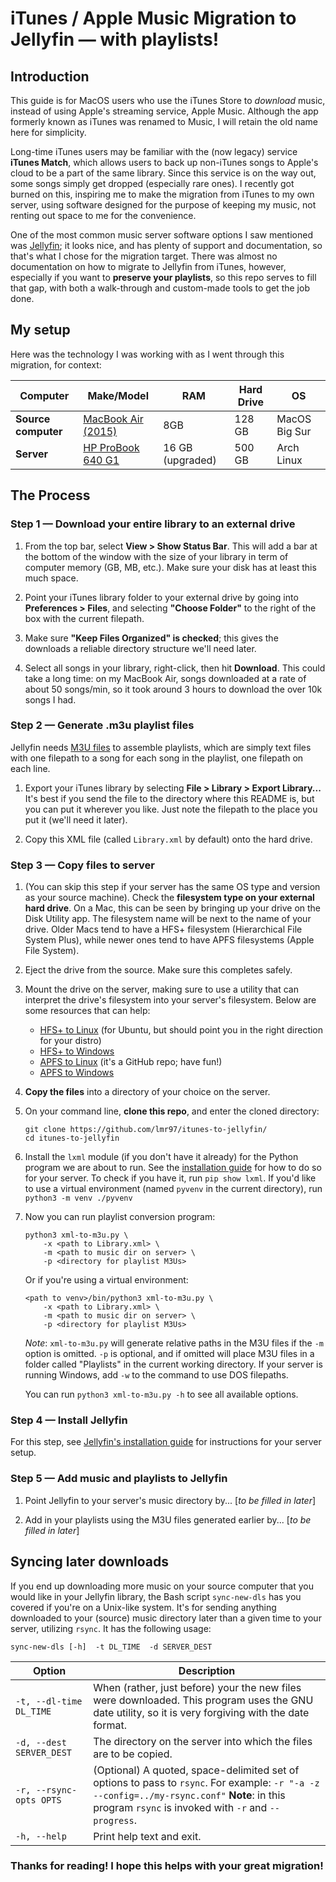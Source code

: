 # iTunes / Apple Music Migration to Jellyfin &mdash; with playlists!

## Introduction

This guide is for MacOS users who use the iTunes Store to *download* music, instead of using Apple's streaming service, Apple Music. Although the app formerly known as iTunes was renamed to Music, I will retain the old name here for simplicity.

Long-time iTunes users may be familiar with the (now legacy) service <b>iTunes Match</b>, which allows users to back up non-iTunes songs to Apple's cloud to be a part of the same library. Since this service is on the way out, some songs simply get dropped (especially rare ones). I recently got burned on this, inspiring me to make the migration from iTunes to my own server, using software designed for the purpose of keeping my music, not renting out space to me for the convenience. 

One of the most common music server software options I saw mentioned was [Jellyfin](https://jellyfin.org/); it looks nice, and has plenty of support and documentation, so that's what I chose for the migration target. There was almost no documentation on how to migrate to Jellyfin from iTunes, however, especially if you want to <b>preserve your playlists</b>, so this repo serves to fill that gap, with both a walk-through and custom-made tools to get the job done.

## My setup

Here was the technology I was working with as I went through this migration, for context:

| Computer | Make/Model | RAM | Hard Drive | OS |
|-----|-----|-----|-----|-----|
| **Source computer** | [MacBook Air (2015)](https://support.apple.com/en-us/112441) | 8GB | 128 GB | MacOS Big Sur |
| **Server** | [HP ProBook 640 G1](https://icecat.biz/p/hp/h5g66et/probook-notebooks-0888182270424-640+g1-20694735.html) | 16 GB (upgraded) | 500 GB |Arch Linux |

## The Process

### Step 1 &mdash; Download your entire library to an external drive

1. From the top bar, select **View > Show Status Bar**. This will add a bar at the bottom of the window with the size of your library in term of computer memory (GB, MB, etc.). Make sure your disk has at least this much space.

2. Point your iTunes library folder to your external drive by going into **Preferences > Files**, and selecting **"Choose Folder"** to the right of the box with the current filepath. 

3. Make sure **"Keep Files Organized" is checked**; this gives the downloads a reliable directory structure we'll need later.

4. Select all songs in your library, right-click, then hit **Download**. This could take a long time: on my MacBook Air, songs downloaded at a rate of about 50 songs/min, so it took around 3 hours to download the over 10k songs I had.

### Step 2 &mdash; Generate .m3u playlist files

Jellyfin needs [M3U files](https://en.wikipedia.org/wiki/M3U) to assemble playlists, which are simply text files with one filepath to a song for each song in the playlist, one filepath on each line.  

1. Export your iTunes library by selecting **File > Library > Export Library...** It's best if you send the file to the directory where this README is, but you can put it wherever you like. Just note the filepath to the place you put it (we'll need it later).

2. Copy this XML file (called `Library.xml` by default) onto the hard drive.

### Step 3 &mdash; Copy files to server

1. (You can skip this step if your server has the same OS type and version as your source machine). Check the **filesystem type on your external hard drive**. On a Mac, this can be seen by bringing up your drive on the Disk Utility app. The filesystem name will be next to the name of your drive. Older Macs tend to have a HFS+ filesystem (Hierarchical File System Plus), while newer ones tend to have APFS filesystems (Apple File System). 

2. Eject the drive from the source. Make sure this completes safely.

3. Mount the drive on the server, making sure to use a utility that can interpret the drive's filesystem into your server's filesystem. Below are some resources that can help:
    - [HFS+ to Linux](https://superuser.com/questions/84446/how-to-mount-a-hfs-partition-in-ubuntu-as-read-write) (for Ubuntu, but should point you in the right direction for your distro)
    - [HFS+ to Windows](https://www.provideocoalition.com/use-mac-drive-on-pc/)
    - [APFS to Linux](https://github.com/sgan81/apfs-fuse) (it's a GitHub repo; have fun!)
    - [APFS to Windows](https://www.paragon-software.com/home/apfs-windows/)

4. **Copy the files** into a directory of your choice on the server.

5. On your command line, **clone this repo**, and enter the cloned directory:
    ```
    git clone https://github.com/lmr97/itunes-to-jellyfin/
    cd itunes-to-jellyfin
    ```

6. Install the `lxml` module (if you don't have it already) for the Python program we are about to run. See the [installation guide](https://lxml.de/installation.html) for how to do so for your server. To check if you have it, run `pip show lxml`. If you'd like to use a virtual environment (named `pyvenv` in the current directory), run `python3 -m venv ./pyvenv`

7. Now you can run playlist conversion program:
    ```
    python3 xml-to-m3u.py \
        -x <path to Library.xml> \
        -m <path to music dir on server> \
        -p <directory for playlist M3Us>
    ```
    Or if you're using a virtual environment:
    ```
    <path to venv>/bin/python3 xml-to-m3u.py \
        -x <path to Library.xml> \
        -m <path to music dir on server> \
        -p <directory for playlist M3Us>
    ```
    *Note*: `xml-to-m3u.py` will generate relative paths in the M3U files if the `-m` option is omitted. `-p` is optional, and if omitted will place M3U files in a folder called "Playlists" in the current working directory. If your server is running Windows, add `-w` to the command to use DOS filepaths. 
    
    You can run `python3 xml-to-m3u.py -h` to see all available options. 

### Step 4 &mdash; Install Jellyfin

For this step, see [Jellyfin's installation guide](https://jellyfin.org/docs/general/installation/) for instructions for your server setup.

### Step 5 &mdash; Add music and playlists to Jellyfin

1. Point Jellyfin to your server's music directory by... [*to be filled in later*]

2. Add in your playlists using the M3U files generated earlier by... [*to be filled in later*]

## Syncing later downloads

If you end up downloading more music on your source computer that you would like in your Jellyfin library, the Bash script `sync-new-dls` has you covered if you're on a Unix-like system. It's for sending anything downloaded to your (source) music directory later than a given time to your server, utilizing `rsync`. It has the following usage:

```
sync-new-dls [-h]  -t DL_TIME  -d SERVER_DEST
```
Option | Description
------------ | ---------------
`-t, --dl-time DL_TIME` | When (rather, just before) your the new files were downloaded. This program uses the GNU date utility, so it is very forgiving with the date format.
`-d, --dest SERVER_DEST` |  The directory on the server into which the files are to be copied.
`-r, --rsync-opts OPTS`  | (Optional) A quoted, space-delimited set of options to pass to `rsync`. For example: `-r "-a -z --config=../my-rsync.conf"` **Note**: in this program `rsync` is invoked with `-r` and `--progress`.
`-h, --help` |  Print help text and exit.


### Thanks for reading! I hope this helps with your great migration!